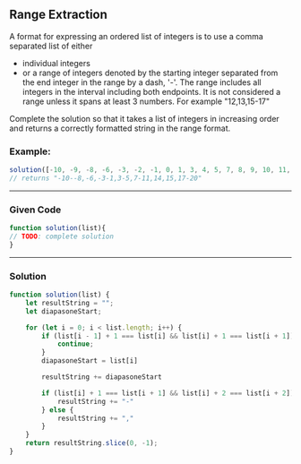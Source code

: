 ## Range Extraction

A format for expressing an ordered list of integers is to use a comma separated list of either

- individual integers
- or a range of integers denoted by the starting integer separated from the end integer in the range by a dash, '-'. The range includes all integers in the interval including both endpoints. It is not considered a range unless it spans at least 3 numbers. For example "12,13,15-17"

Complete the solution so that it takes a list of integers in increasing order and returns a correctly formatted string in the range format.

### Example:

```javascript
solution([-10, -9, -8, -6, -3, -2, -1, 0, 1, 3, 4, 5, 7, 8, 9, 10, 11, 14, 15, 17, 18, 19, 20]);
// returns "-10--8,-6,-3-1,3-5,7-11,14,15,17-20"
```

---

### Given Code
```javascript
function solution(list){
// TODO: complete solution
}
```

---

### Solution

```javascript
function solution(list) {
    let resultString = "";
    let diapasoneStart;

    for (let i = 0; i < list.length; i++) {
        if (list[i - 1] + 1 === list[i] && list[i] + 1 === list[i + 1]) {
            continue;
        }
        diapasoneStart = list[i]

        resultString += diapasoneStart

        if (list[i] + 1 === list[i + 1] && list[i] + 2 === list[i + 2]) {
            resultString += "-"
        } else {
            resultString += ","
        }
    }
    return resultString.slice(0, -1);
}
```
